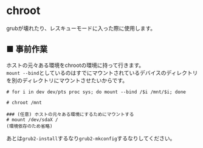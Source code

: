 # chroot
grubが壊れたり、レスキューモードに入った際に使用します。
## ■ 事前作業
ホストの元々ある環境をchrootの環境に持って行きます。  
`mount --bind`としているのはすでにマウントされているデバイスのディレクトリを別のディレクトリにマウントさせたいからです。  
```
# for i in dev dev/pts proc sys; do mount --bind /$i /mnt/$i; done
```
```
# chroot /mnt
```
```
### (任意) ホストの元々ある環境にするためにマウントする
# mount /dev/sdaX /
(環境依存のため省略)
```
あとは`grub2-install`するなり`grub2-mkconfig`するなりしてください。
